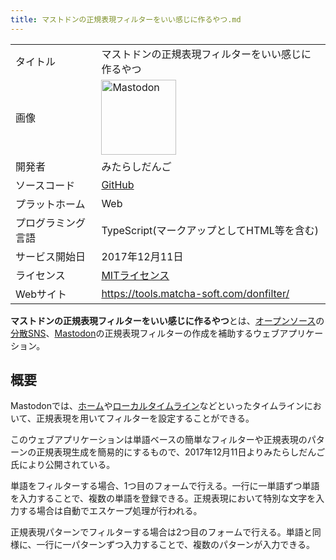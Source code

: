 ```yaml
---
title: マストドンの正規表現フィルターをいい感じに作るやつ.md
---
```

<div>

|                    |                                                                                                                                                                                                                                                                                                        |
|--------------------|--------------------------------------------------------------------------------------------------------------------------------------------------------------------------------------------------------------------------------------------------------------------------------------------------------|
| タイトル           | マストドンの正規表現フィルターをいい感じに作るやつ                                                                                                                                                                                                                                                     |
| 画像               | [<img src="/images/thumb/0/00/Mastodon_logo.png/120px-Mastodon_logo.png" srcset="/images/thumb/0/00/Mastodon_logo.png/180px-Mastodon_logo.png 1.5x, /images/0/00/Mastodon_logo.png 2x" width="120" height="120" alt="Mastodon" />](/%E3%83%95%E3%82%A1%E3%82%A4%E3%83%AB:Mastodon_logo.png "Mastodon") |
| 開発者             | みたらしだんご                                                                                                                                                                                                                                                                                         |
| ソースコード       | <a href="https://github.com/MitarashiDango/mastodon-regexp-filter-generator" rel="nofollow">GitHub</a>                                                                                                                                                                                                 |
| プラットホーム     | Web                                                                                                                                                                                                                                                                                                    |
| プログラミング言語 | TypeScript(マークアップとしてHTML等を含む)                                                                                                                                                                                                                                                             |
| サービス開始日     | 2017年12月11日                                                                                                                                                                                                                                                                                         |
| ライセンス         | [MITライセンス](/MIT%E3%83%A9%E3%82%A4%E3%82%BB%E3%83%B3%E3%82%B9 "MITライセンス")                                                                                                                                                                                                                     |
| Webサイト          | <a href="https://tools.matcha-soft.com/donfilter/" rel="nofollow">https://tools.matcha-soft.com/donfilter/</a>                                                                                                                                                                                         |

  
**マストドンの正規表現フィルターをいい感じに作るやつ**とは、[オープンソース](/%E3%82%AA%E3%83%BC%E3%83%97%E3%83%B3%E3%82%BD%E3%83%BC%E3%82%B9 "オープンソース")の[分散SNS](/%E5%88%86%E6%95%A3SNS "分散SNS")、[Mastodon](/Mastodon "Mastodon")の正規表現フィルターの作成を補助するウェブアプリケーション。

## 概要

Mastodonでは、[ホーム](/%E3%83%9B%E3%83%BC%E3%83%A0 "ホーム")や[ローカルタイムライン](/%E3%83%AD%E3%83%BC%E3%82%AB%E3%83%AB%E3%82%BF%E3%82%A4%E3%83%A0%E3%83%A9%E3%82%A4%E3%83%B3 "ローカルタイムライン")などといったタイムラインにおいて、正規表現を用いてフィルターを設定することができる。

このウェブアプリケーションは単語ベースの簡単なフィルターや正規表現のパターンの正規表現生成を簡易的にするもので、2017年12月11日よりみたらしだんご氏により公開されている。

単語をフィルターする場合、1つ目のフォームで行える。一行に一単語ずつ単語を入力することで、複数の単語を登録できる。正規表現において特別な文字を入力する場合は自動でエスケープ処理が行われる。

正規表現パターンでフィルターする場合は2つ目のフォームで行える。単語と同様に、一行に一パターンずつ入力することで、複数のパターンが入力できる。

</div>
